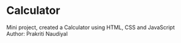 # Calculator
Mini project, created a Calculator using HTML, CSS and JavaScript <br>
Author: Prakriti Naudiyal
